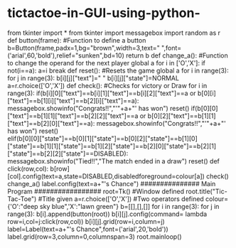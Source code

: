 # tictactoe-in-GUI-using-python-



from tkinter import *
from tkinter import messagebox
import random as r
def button(frame):          #Function to define a button
    b=Button(frame,padx=1,bg="brown",width=3,text="   ",font=('arial',60,'bold'),relief="sunken",bd=10)
    return b
def change_a():             #Function to change the operand for the next player
    global a
    for i in ['O','X']:
        if not(i==a):
            a=i
            break
def reset():                #Resets the game
    global a
    for i in range(3):
        for j in range(3):
                b[i][j]["text"]=" "
                b[i][j]["state"]=NORMAL
    a=r.choice(['O','X'])
def check():                #Checks for victory or Draw
    for i in range(3):
            if(b[i][0]["text"]==b[i][1]["text"]==b[i][2]["text"]==a or b[0][i]["text"]==b[1][i]["text"]==b[2][i]["text"]==a):
                    messagebox.showinfo("Congrats!!","'"+a+"' has won")
                    reset()
    if(b[0][0]["text"]==b[1][1]["text"]==b[2][2]["text"]==a or b[0][2]["text"]==b[1][1]["text"]==b[2][0]["text"]==a):
        messagebox.showinfo("Congrats!!","'"+a+"' has won")
        reset()   
    elif(b[0][0]["state"]==b[0][1]["state"]==b[0][2]["state"]==b[1][0]["state"]==b[1][1]["state"]==b[1][2]["state"]==b[2][0]["state"]==b[2][1]["state"]==b[2][2]["state"]==DISABLED):
        messagebox.showinfo("Tied!!","The match ended in a draw")
        reset()
def click(row,col):
        b[row][col].config(text=a,state=DISABLED,disabledforeground=colour[a])
        check()
        change_a()
        label.config(text=a+"'s Chance")
###############   Main Program #################
root=Tk()                   #Window defined
root.title("Tic-Tac-Toe")   #Title given
a=r.choice(['O','X'])       #Two operators defined
colour={'O':"deep sky blue",'X':"lawn green"}
b=[[],[],[]]
for i in range(3):
        for j in range(3):
                b[i].append(button(root))
                b[i][j].config(command= lambda row=i,col=j:click(row,col))
                b[i][j].grid(row=i,column=j)
label=Label(text=a+"'s Chance",font=('arial',20,'bold'))
label.grid(row=3,column=0,columnspan=3)
root.mainloop()
